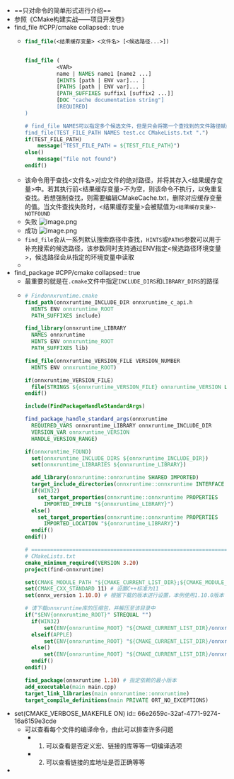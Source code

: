 - ==只对命令的简单形式进行介绍==
- 参照《CMake构建实战——项目开发卷》
- find_file #CPP/cmake
  collapsed:: true
	- ```cmake
	  find_file(<结果缓存变量> <文件名> [<候选路径...>])
	  
	  
	  find_file (
	            <VAR>
	            name | NAMES name1 [name2 ...]
	            [HINTS [path | ENV var]... ]
	            [PATHS [path | ENV var]... ]
	            [PATH_SUFFIXES suffix1 [suffix2 ...]]
	            [DOC "cache documentation string"]
	            [REQUIRED]
	  )
	  
	  # find_file NAMES可以指定多个候选文件，但是只会将第一个查找到的文件路径赋给变量
	  find_file(TEST_FILE_PATH NAMES test.cc CMakeLists.txt ".")
	  if(TEST_FILE_PATH)
	      message("TEST_FILE_PATH = ${TEST_FILE_PATH}")
	  else()
	      message("file not found")
	  endif()
	  ```
	- 该命令用于查找<文件名>对应文件的绝对路径，并将其存入<结果缓存变量>中。若其执行前<结果缓存变量>不为空，则该命令不执行，以免重复查找。若想强制查找，则需要编辑CMakeCache.txt，删除对应缓存变量的值。当文件查找失败时，<结果缓存变量>会被赋值为`<结果缓存变量>-NOTFOUND`
	- 失败 ![image.png](../assets/image_1720191197315_0.png)
	- 成功 ![image.png](../assets/image_1720191251547_0.png)
	- `find_file`会从一系列默认搜索路径中查找，`HINTS`或`PATHS`参数可以用于补充搜索的候选路径，该参数同时支持通过ENV指定<候选路径环境变量>，候选路径会从指定的环境变量中读取
	-
- find_package #CPP/cmake
  collapsed:: true
	- 最重要的就是在`.cmake`文件中指定`INCLUDE_DIRS`和`LIBRARY_DIRS`的路径
	- ```cmake
	  # Findonnxruntime.cmake
	  find_path(onnxruntime_INCLUDE_DIR onnxruntime_c_api.h
	    HINTS ENV onnxruntime_ROOT
	    PATH_SUFFIXES include)
	  
	  find_library(onnxruntime_LIBRARY
	    NAMES onnxruntime
	    HINTS ENV onnxruntime_ROOT
	    PATH_SUFFIXES lib)
	  
	  find_file(onnxruntime_VERSION_FILE VERSION_NUMBER
	    HINTS ENV onnxruntime_ROOT)
	  
	  if(onnxruntime_VERSION_FILE)
	    file(STRINGS ${onnxruntime_VERSION_FILE} onnxruntime_VERSION LIMIT_COUNT 1)
	  endif()
	  
	  include(FindPackageHandleStandardArgs)
	  
	  find_package_handle_standard_args(onnxruntime 
	    REQUIRED_VARS onnxruntime_LIBRARY onnxruntime_INCLUDE_DIR 
	    VERSION_VAR onnxruntime_VERSION
	    HANDLE_VERSION_RANGE)
	  
	  if(onnxruntime_FOUND)
	    set(onnxruntime_INCLUDE_DIRS ${onnxruntime_INCLUDE_DIR})
	    set(onnxruntime_LIBRARIES ${onnxruntime_LIBRARY})
	  
	    add_library(onnxruntime::onnxruntime SHARED IMPORTED)
	    target_include_directories(onnxruntime::onnxruntime INTERFACE ${onnxruntime_INCLUDE_DIRS})
	    if(WIN32)
	      set_target_properties(onnxruntime::onnxruntime PROPERTIES 
	        IMPORTED_IMPLIB "${onnxruntime_LIBRARY}")
	    else()
	      set_target_properties(onnxruntime::onnxruntime PROPERTIES 
	        IMPORTED_LOCATION "${onnxruntime_LIBRARY}")
	    endif()
	  endif()
	  
	  # ===============================================================================================================
	  # CMakeLists.txt
	  cmake_minimum_required(VERSION 3.20)
	  project(find-onnxruntime)
	  
	  set(CMAKE_MODULE_PATH "${CMAKE_CURRENT_LIST_DIR};${CMAKE_MODULE_PATH}")
	  set(CMAKE_CXX_STANDARD 11) # 设置C++标准为11
	  set(onnx_version 1.10.0) # 根据下载的版本进行设置，本例使用1.10.0版本
	  
	  # 请下载onnxruntime库的压缩包，并解压至该目录中
	  if("$ENV{onnxruntime_ROOT}" STREQUAL "")
	    if(WIN32)
	        set(ENV{onnxruntime_ROOT} "${CMAKE_CURRENT_LIST_DIR}/onnxruntime-win-x64-${onnx_version}")
	    elseif(APPLE)
	        set(ENV{onnxruntime_ROOT} "${CMAKE_CURRENT_LIST_DIR}/onnxruntime-osx-universal2-${onnx_version}")
	    else()
	        set(ENV{onnxruntime_ROOT} "${CMAKE_CURRENT_LIST_DIR}/onnxruntime-linux-x64-${onnx_version}")
	    endif()
	  endif()
	  
	  find_package(onnxruntime 1.10) # 指定依赖的最小版本
	  add_executable(main main.cpp)
	  target_link_libraries(main onnxruntime::onnxruntime)
	  target_compile_definitions(main PRIVATE ORT_NO_EXCEPTIONS)
	  ```
- set(CMAKE_VERBOSE_MAKEFILE ON)
  id:: 66e2659c-32af-4771-9274-16a6159e3cde
	- 可以查看每个文件的编译命令，由此可以排查许多问题
		- 1. 可以查看是否定义宏、链接的库等等一切编译选项
		- 2. 可以查看链接的库地址是否正确等等
-